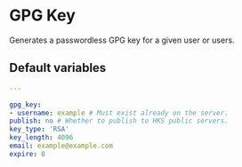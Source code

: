 # GPG Key
Generates a passwordless GPG key for a given user or users.
<!--TOC-->
<!--ENDTOC-->

<!--ROLEVARS-->
## Default variables
```yaml
---

gpg_key:
- username: example # Must exist already on the server.
publish: no # Whether to publish to HKS public servers.
key_type: 'RSA'
key_length: 4096
email: example@example.com
expire: 0
```

<!--ENDROLEVARS-->
